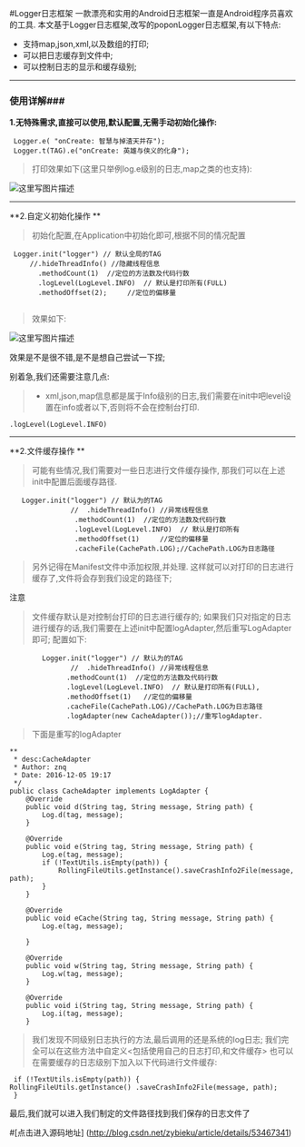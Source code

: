 #Logger日志框架
一款漂亮和实用的Android日志框架一直是Android程序员喜欢的工具.
本文基于Logger日志框架,改写的poponLogger日志框架,有以下特点:

 - 支持map,json,xml,以及数组的打印;
 - 可以把日志缓存到文件中;
 - 可以控制日志的显示和缓存级别;

-------------------
### 使用详解###
 **1.无特殊需求,直接可以使用,默认配置,无需手动初始化操作:**
```
 Logger.e( "onCreate: 智慧与掉渣天并存");
 Logger.t(TAG).e("onCreate: 英雄与侠义的化身");
```
>打印效果如下(这里只举例log.e级别的日志,map之类的也支持):
>
![这里写图片描述](http://img.blog.csdn.net/20161205182002067)

-------------------

 **2.自定义初始化操作 **
 >  初始化配置,在Application中初始化即可,根据不同的情况配置
```
 Logger.init("logger") // 默认全局的TAG
     //.hideThreadInfo() //隐藏线程信息
       .methodCount(1)  //定位的方法数及代码行数
       .logLevel(LogLevel.INFO)  // 默认是打印所有(FULL)                                                      
       .methodOffset(2);     //定位的偏移量
     
```
>效果如下:
>
![这里写图片描述](http://img.blog.csdn.net/20161205185245145)


效果是不是很不错,是不是想自己尝试一下捏;

别着急,我们还需要注意几点:

 > - xml,json,map信息都是属于Info级别的日志,我们需要在init中吧level设置在info或者以下,否则将不会在控制台打印.
 

```
.logLevel(LogLevel.INFO)
```


----------
 **2.文件缓存操作 **
>可能有些情况,我们需要对一些日志进行文件缓存操作,
>那我们可以在上述init中配置后面缓存路径.

```
   Logger.init("logger") // 默认为的TAG
               //  .hideThreadInfo() //异常线程信息
                .methodCount(1)  //定位的方法数及代码行数
                .logLevel(LogLevel.INFO)  // 默认是打印所有
                .methodOffset(1)     //定位的偏移量
                .cacheFile(CachePath.LOG);//CachePath.LOG为日志路径
```
>另外记得在Manifest文件中添加权限,并处理.
>这样就可以对打印的日志进行缓存了,文件将会存到我们设定的路径下;

注意  
>文件缓存默认是对控制台打印的日志进行缓存的;
>如果我们只对指定的日志进行缓存的话,我们需要在上述init中配置logAdapter,然后重写LogAdapter即可;
配置如下:

```
        Logger.init("logger") // 默认为的TAG
               //  .hideThreadInfo() //异常线程信息
              .methodCount(1)  //定位的方法数及代码行数
              .logLevel(LogLevel.INFO)  // 默认是打印所有(FULL),
              .methodOffset(1)   //定位的偏移量      
              .cacheFile(CachePath.LOG)//CachePath.LOG为日志路径
              .logAdapter(new CacheAdapter());//重写logAdapter.
```
>下面是重写的logAdapter
```
**
 * desc:CacheAdapter
 * Author: znq
 * Date: 2016-12-05 19:17
 */
public class CacheAdapter implements LogAdapter {
    @Override
    public void d(String tag, String message, String path) {
        Log.d(tag, message);
    }

    @Override
    public void e(String tag, String message, String path) {
        Log.e(tag, message);
        if (!TextUtils.isEmpty(path)) {
            RollingFileUtils.getInstance().saveCrashInfo2File(message, path);
        }
    }

    @Override
    public void eCache(String tag, String message, String path) {
        Log.e(tag, message);
       
    }

    @Override
    public void w(String tag, String message, String path) {
        Log.w(tag, message);
    }

    @Override
    public void i(String tag, String message, String path) {
        Log.i(tag, message);
    }

```

>我们发现不同级别日志执行的方法,最后调用的还是系统的log日志;
>我们完全可以在这些方法中自定义<包括使用自己的日志打印,和文件缓存>
>也可以在需要缓存的日志级别下加入以下代码进行文件缓存:
```
 if (!TextUtils.isEmpty(path)) {                  RollingFileUtils.getInstance() .saveCrashInfo2File(message, path);
 }
```
最后,我们就可以进入我们制定的文件路径找到我们保存的日志文件了

#[点击进入源码地址] (http://blog.csdn.net/zybieku/article/details/53467341)
